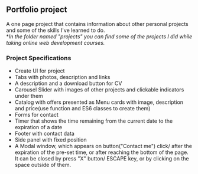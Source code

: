 ## Portfolio project

A one page project that contains information about other personal projects and some of the skills I've learned to do.<br>**In the folder named "projects" you can find some of the projects I did while taking online web development courses.*

### Project Specifications

- Create UI for project
- Tabs with photos, description and links 
- A description and a download button for CV
- Carousel Slider with images of other projects and clickable indicators under them
- Catalog with offers presented as Menu cards with image, description and price(use function and ES6 classes to create them)
- Forms for contact
- Timer that shows the time remaining from the current date to the expiration of a date
- Footer with contact data
- Side panel with fixed position
- A Modal window, which appears on button("Contact me") click/ after the expiration of the pre-set time, or after reaching the bottom of the page. It can be closed by press "X" button/ ESCAPE key, or by clicking on the space outside of them.

